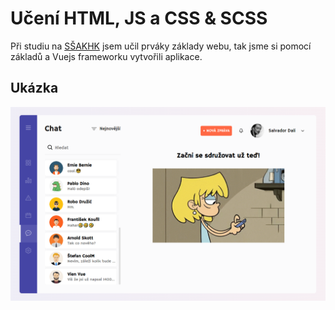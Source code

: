 # Učení HTML, JS a CSS & SCSS

Při studiu na [SŠAKHK](https://kyberna.cz) jsem učil prváky základy webu, tak jsme si pomocí základů a Vuejs frameworku vytvořili aplikace.

## Ukázka
![](https://raw.githubusercontent.com/kaldaf/learn-html/main/chat-room/git-screens/chatroom-screen1.PNG)
